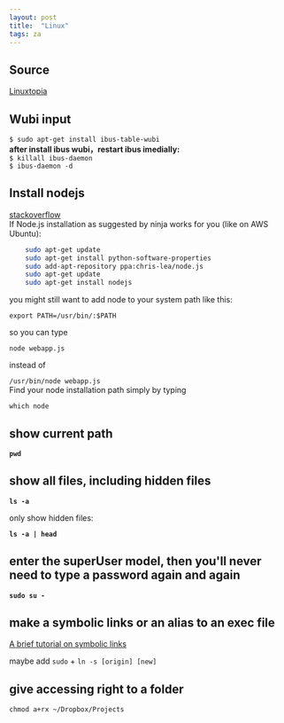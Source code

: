```yaml
---
layout: post
title:  "Linux"
tags: za
---
```


## Source
[Linuxtopia](http://www.linuxtopia.org/)

## Wubi input

`$ sudo apt-get install ibus-table-wubi`  
__after install ibus wubi，restart ibus imedially:__  
`$ killall ibus-daemon`  
`$ ibus-daemon -d`


## Install nodejs

[stackoverflow](http://stackoverflow.com/questions/2424346/getting-error-while-running-simple-javascript-using-node-framework)  
If Node.js installation as suggested by ninja works for you (like on AWS Ubuntu):

```bash
	sudo apt-get update  
	sudo apt-get install python-software-properties    
	sudo add-apt-repository ppa:chris-lea/node.js    
	sudo apt-get update  
	sudo apt-get install nodejs
```
you might still want to add node to your system path like this:

`export PATH=/usr/bin/:$PATH`  

so you can type

`node webapp.js`  

instead of

`/usr/bin/node webapp.js`  
Find your node installation path simply by typing

`which node`


## show current path

**`pwd`**


## show all files, including hidden files

**`ls -a`**

only show hidden files:

**`ls -a | head`**

## enter the superUser model, then you'll never need to type a password again and again

**`sudo su -`**

## make a symbolic links or an alias to an exec file
[A brief tutorial on symbolic links](http://hints.macworld.com/article.php?story=2001110610290643)

maybe add `sudo` + `ln -s [origin] [new]`

## give accessing right to a folder

	chmod a+rx ~/Dropbox/Projects


